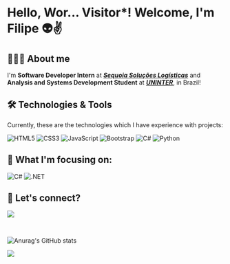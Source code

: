 # Hello, Wor... Visitor*! Welcome, I'm Filipe 👽✌️

## 👨🏻‍💻 About me
I'm __Software Developer Intern__ at <a href="https://www.sequoialog.com.br/">___Sequoia Soluções Logísticas___</a> and __Analysis and Systems Development Student__ at <a href="https://www.uninter.com/">___UNINTER___</a>, in Brazil!

## 🛠 Technologies & Tools
Currently, these are the technologies which I have experience with projects:

![HTML5](https://img.shields.io/badge/HTML5-E34F26?style=for-the-badge&logo=html5&logoColor=white)
![CSS3](https://img.shields.io/badge/CSS3-1572B6?style=for-the-badge&logo=css3&logoColor=white)
![JavaScript](https://img.shields.io/badge/JavaScript-F7DF1E?style=for-the-badge&logo=javascript&logoColor=black)
![Bootstrap](https://img.shields.io/badge/Bootstrap-563D7C?style=for-the-badge&logo=bootstrap&logoColor=white)
![C#](https://img.shields.io/badge/C%23-239120?style=for-the-badge&logo=c-sharp&logoColor=white)
![Python](https://img.shields.io/badge/Python-14354C?style=for-the-badge&logo=python&logoColor=white)

## 🎯 What I'm focusing on:
![C#](https://img.shields.io/badge/C%23-239120?style=for-the-badge&logo=c-sharp&logoColor=white)
![.NET](https://img.shields.io/badge/.NET-5C2D91?style=for-the-badge&logo=.net&logoColor=white)

## 🤝 Let's connect?
<a href="https://www.linkedin.com/in/filipegallo/"> <img align="center" src="https://img.shields.io/badge/LinkedIn-0077B5?style=for-the-badge&logo=linkedin&logoColor=white" /> </a>

<br>

![Anurag's GitHub stats](https://github-readme-stats.vercel.app/api?username=filipegallodev&show_icons=true&include_all_commits=true&theme=github_dark)

<a href="https://github.com/filipegallodev/portfolio">
  <img align="center" src="https://github-readme-stats.vercel.app/api/pin?username=filipegallodev&repo=portfolio&theme=github_dark" />
</a>
